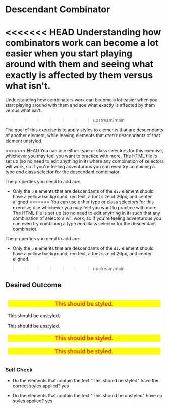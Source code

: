 # Descendant Combinator
<<<<<<< HEAD
Understanding how combinators work can become a lot easier when you start 
playing around with them and seeing what exactly is affected by them versus what 
isn't.
=======
Understanding how combinators work can become a lot easier when you start playing around with them and see what exactly is affected by them versus what isn't.
>>>>>>> upstream/main

The goal of this exercise is to apply styles to elements that are descendants of 
another element, while leaving elements that *aren't* descendants of that 
element unstyled.

<<<<<<< HEAD
You can use either type or class selectors for this exercise, whichever you may 
feel you want to practice with more. The HTML file is set up (so no need to edit 
anything in it) where any combination of selectors will work, so if you're 
feeling adventurous you can even try combining a type *and* class selector for 
the descendant combinator.

The properties you need to add are:

* Only the `p` elements that are descendants of the `div` element should have a 
yellow background, red text, a font size of 20px, and center aligned
=======
You can use either type or class selectors for this exercise; use whichever you may feel you want to practice with more. The HTML file is set up (so no need to edit anything in it) such that any combination of selectors will work, so if you're feeling adventurous you can even try combining a type *and* class selector for the descendant combinator.

The properties you need to add are:

* Only the `p` elements that are descendants of the `div` element should have a yellow background, red text, a font size of 20px, and center aligned.
>>>>>>> upstream/main

## Desired Outcome
![desired outcome](./desired-outcome.png)


### Self Check
- Do the elements that contain the text "This should be styled" have the correct 
styles applied?
  yes


- Do the elements that contain the text "This should be unstyled" have no styles 
applied?
  yes
